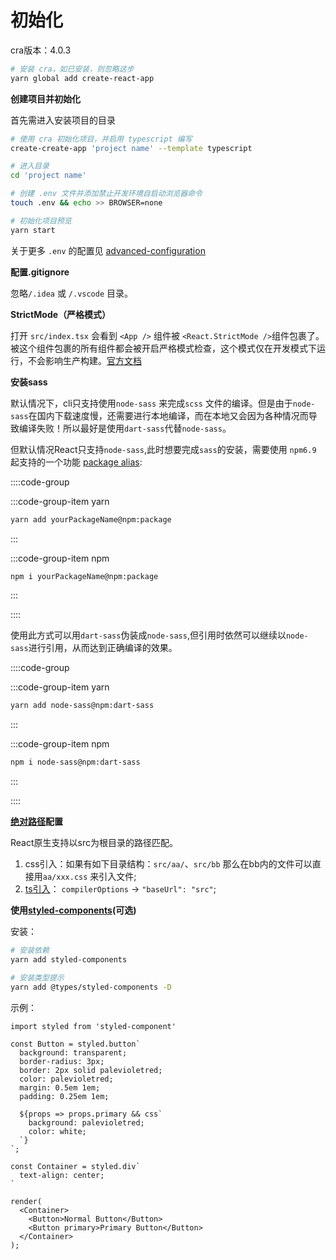 # 初始化

cra版本：4.0.3

```bash
# 安装 cra，如已安装，则忽略这步
yarn global add create-react-app
```

**创建项目并初始化**

首先需进入安装项目的目录

```bash
# 使用 cra 初始化项目，并启用 typescript 编写
create-create-app 'project name' --template typescript

# 进入目录
cd 'project name'

# 创建 .env 文件并添加禁止开发环境自启动浏览器命令
touch .env && echo >> BROWSER=none

# 初始化项目预览
yarn start
```

关于更多 `.env` 的配置见 [advanced-configuration](https://create-react-app.dev/docs/advanced-configuration)

**配置.gitignore**

忽略`/.idea` 或 `/.vscode` 目录。

**StrictMode（严格模式）**

打开 `src/index.tsx` 会看到 `<App />` 组件被 `<React.StrictMode />`组件包裹了。被这个组件包裹的所有组件都会被开启严格模式检查，这个模式仅在开发模式下运行，不会影响生产构建。[官方文档](https://zh-hans.reactjs.org/docs/strict-mode.html#gatsby-focus-wrapper)


**安装sass**

默认情况下，cli只支持使用`node-sass` 来完成`scss` 文件的编译。但是由于`node-sass`在国内下载速度慢，还需要进行本地编译，而在本地又会因为各种情况而导致编译失败！所以最好是使用`dart-sass`代替`node-sass`。

但默认情况React只支持`node-sass`,此时想要完成`sass`的安装，需要使用 `npm6.9` 起支持的一个功能 [package alias](https://dev.to/abdelrahmanahmed/package-alias-name-using-npm-yarn-d9p):

::::code-group

:::code-group-item yarn

```bash
yarn add yourPackageName@npm:package
```

:::

:::code-group-item npm
```bash
npm i yourPackageName@npm:package
```
:::

::::

使用此方式可以用`dart-sass`伪装成`node-sass`,但引用时依然可以继续以`node-sass`进行引用，从而达到正确编译的效果。

::::code-group

:::code-group-item yarn

```bash
yarn add node-sass@npm:dart-sass
```

:::

:::code-group-item npm
```bash
npm i node-sass@npm:dart-sass
```
:::

::::

**[绝对路径](https://create-react-app.dev/docs/importing-a-component#absolute-imports)配置**

React原生支持以src为根目录的路径匹配。

1. css引入：如果有如下目录结构：`src/aa/`、`src/bb` 那么在bb内的文件可以直接用`aa/xxx.css` 来引入文件;
2. [ts引入](https://create-react-app.dev/docs/importing-a-component#absolute-imports)： `compilerOptions` -> `"baseUrl": "src"`;

**使用[styled-components](https://styled-components.com/)(可选)**

安装：

```bash
# 安装依赖
yarn add styled-components

# 安装类型提示
yarn add @types/styled-components -D 
```

示例：

```tsx
import styled from 'styled-component'

const Button = styled.button`
  background: transparent;
  border-radius: 3px;
  border: 2px solid palevioletred;
  color: palevioletred;
  margin: 0.5em 1em;
  padding: 0.25em 1em;

  ${props => props.primary && css`
    background: palevioletred;
    color: white;
  `}
`;

const Container = styled.div`
  text-align: center;
`

render(
  <Container>
    <Button>Normal Button</Button>
    <Button primary>Primary Button</Button>
  </Container>
);
```

